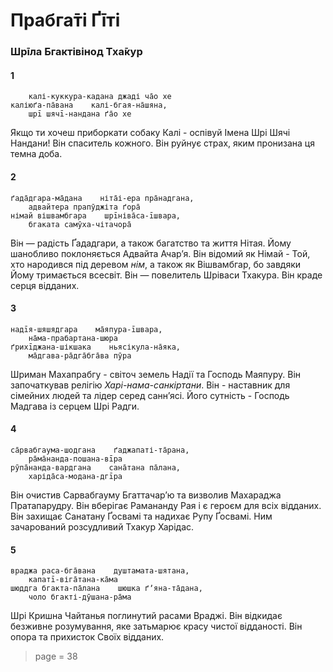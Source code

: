 # Прабга̄ті Ґīті

### Шрīла Бгактівінод Тха̄кур

#### 1

        калі-куккура-кадана джаді ча̄о хе
    каліюґа-па̄вана    калі-бгая-на̄шяна,
        шрī шячī-нандана ґа̄о хе

Якщо ти хочеш приборкати собаку Калі - оспівуй Імена Шрі Шячі Нандани! Він спаситель кожного. Він руйнує страх, яким пронизана ця темна доба.

#### 2

    ґада̄дгара-ма̄дана    ніта̄і-ера пра̄надгана,
        адвайтера прапӯджіта ґора̄
    німай вішвамбгара    шрīніва̄са-īшвара,
        бгаката самӯха-чітачора̄

Він — радість Ґададгари, а також багатство та життя Нітая. Йому шанобливо поклоняється Адвайта Ачарʼя. Він відомий як Німай - Той, хто народився під деревом *нім*, а також як Вішвамбгар, бо завдяки Йому тримається всесвіт. Він — повелитель Шріваси Тхакура. Він краде серця відданих.

#### 3

    надīя-шяшядгара    ма̄япура-īшвара,
        на̄ма-прабартана-шюра
    ґрихīджана-шікшака    ньясікула-на̄яка,
        ма̄дгава-ра̄дга̄бга̄ва пӯра

Шриман Махапрабгу - світоч земель Надії та Господь Маяпуру. Він започаткував релігію *Харі-нама-санкіртани*. Він - наставник для сімейних людей та лідер серед саннʼясі. Його сутність - Господь Мадгава із серцем Шрі Радги.

#### 4

    са̄рвабгаума-шодгана    ґаджапаті-та̄рана,
        ра̄ма̄нанда-пошана-вīра
    рӯпа̄нанда-вардгана    сана̄тана па̄лана,
        харіда̄са-модана-дгīра

Він очистив Сарвабгауму Бгаттачар’ю та визволив Махараджа Пратапарудру. Він вберігає Рамананду Рая і є героєм для всіх відданих. Він захищає Санатану Ґосвамі та надихає Рупу Ґосвамі. Ним зачарований розсудливий Тхакур Харідас.

#### 5

    враджа раса-бга̄вана    душтамата-шятана,
        капатī-віга̄тана-ка̄ма
    шюддга бгакта-па̄лана    шюшка ґʼяна-та̄дана,
        чоло бгакті-дӯшана-ра̄ма

Шрі Кришна Чайтанья поглинутий расами Враджі. Він відкидає безживне розумування, яке затьмарює красу чистої відданості. Він опора та прихисток Своїх відданих.


> page = 38